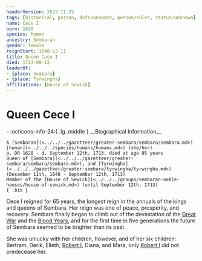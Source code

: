 ```yaml
---
headerVersion: 2023.11.25
tags: [historical, person, dufr/unaware, person/ruler, status/unknown]
name: Cece I
born: 1628
species: human
ancestry: Sembaran
gender: female
reignStart: 1648-12-11
title: Queen Cece I
died: 1713-09-12
leaderOf:
- {place: Sembara}
- {place: Tyrwingha}
affiliations: [House of Sewick]
---
```

# Queen Cece I
<div class="grid cards ext-narrow-margin ext-one-column" markdown>
- :octicons-info-24:{ .lg .middle } __Biographical Information__

    A [Sembaran](<../../../gazetteer/greater-sembara/sembara/sembara.md>) [human](<../../../species/humans/humans.md>) (she/her)  
    b. DR 1628 - d. September 12th, 1713, died at age 85 years  
    Queen of [Sembara](<../../../gazetteer/greater-sembara/sembara/sembara.md>), and [Tyrwingha](<../../../gazetteer/greater-sembara/tyrwingha/tyrwingha.md>) (December 11th, 1648 - September 12th, 1713)  
    Member of the [House of Sewick](<../../../groups/sembaran-noble-houses/house-of-sewick.md>) (until September 12th, 1713)  
    { .bio }

</div>


Cece I reigned for 65 years, the longest reign in the annuals of the kings and queens of Sembara. Her reign was one of peace, prosperity, and recovery. Sembara finally began to climb out of the devastation of the [Great War](<../../../events/1500s/great-war.md>) and the [Blood Years](<../../../events/1500s/blood-years.md>), and for the first time in five generations the future of Sembara seemed to be brighter than its past.

She was unlucky with her children, however, and of her six children: Bertram, Derik, Elleth, [Robert I](<./robert-i.md>), Diana, and Mara, only [Robert I](<./robert-i.md>) did not predecease her. 







